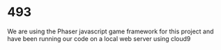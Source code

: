 # 493

We are using the Phaser javascript game framework for this project and have been running our code on a local web server using cloud9
